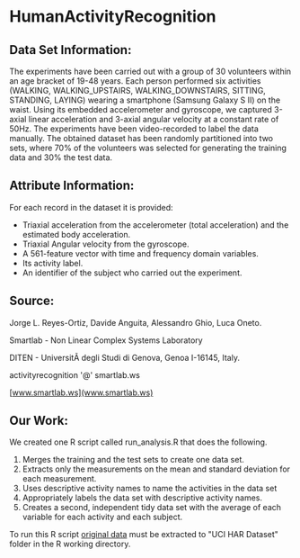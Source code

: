 HumanActivityRecognition
========================

Data Set Information:
------------------------

The experiments have been carried out with a group of 30 volunteers within an age bracket of 19-48 years. Each person performed six activities (WALKING, WALKING_UPSTAIRS, WALKING_DOWNSTAIRS, SITTING, STANDING, LAYING) wearing a smartphone (Samsung Galaxy S II) on the waist. Using its embedded accelerometer and gyroscope, we captured 3-axial linear acceleration and 3-axial angular velocity at a constant rate of 50Hz. The experiments have been video-recorded to label the data manually. The obtained dataset has been randomly partitioned into two sets, where 70% of the volunteers was selected for generating the training data and 30% the test data.

Attribute Information:
------------------------

For each record in the dataset it is provided:
* Triaxial acceleration from the accelerometer (total acceleration) and the estimated body acceleration.
* Triaxial Angular velocity from the gyroscope.
* A 561-feature vector with time and frequency domain variables.
* Its activity label.
* An identifier of the subject who carried out the experiment. 

Source:
------------------------

Jorge L. Reyes-Ortiz, Davide Anguita, Alessandro Ghio, Luca Oneto.

Smartlab - Non Linear Complex Systems Laboratory

DITEN - UniversitÃ  degli Studi di Genova, Genoa I-16145, Italy.

activityrecognition '@' smartlab.ws

[www.smartlab.ws](www.smartlab.ws) 

Our Work:
------------------------

We created one R script called run_analysis.R that does the following. 

1. Merges the training and the test sets to create one data set.
2. Extracts only the measurements on the mean and standard deviation for each measurement. 
3. Uses descriptive activity names to name the activities in the data set
4. Appropriately labels the data set with descriptive activity names. 
5. Creates a second, independent tidy data set with the average of each variable for each activity and each subject.

To run this R script [original data](https://d396qusza40orc.cloudfront.net/getdata%2Fprojectfiles%2FUCI%20HAR%20Dataset.zip) must be extracted to "UCI HAR Dataset" folder in the R working directory.
 